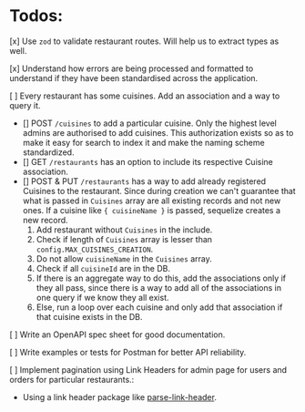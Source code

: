 # Todos:

[x] Use `zod` to validate restaurant routes. Will help us to extract types as well.

[x] Understand how errors are being processed and formatted to understand if they have been standardised across the application.

[ ] Every restaurant has some cuisines. Add an association and a way to query it.
  - [] POST `/cuisines` to add a particular cuisine. Only the highest level admins are authorised to add cuisines. This authorization exists so as to make it easy for search to index it and make the naming scheme standardized.
  - [] GET `/restaurants` has an option to include its respective Cuisine association.
  - [] POST & PUT `/restaurants` has a way to add already registered Cuisines to the restaurant. Since during creation we can't guarantee that what is passed in `Cuisines` array are all existing records and not new ones. If a cuisine like `{ cuisineName }` is passed, sequelize creates a new record.
    1. Add restaurant without `Cuisines` in the include.
    2. Check if length of `Cuisines` array is lesser than `config.MAX_CUISINES_CREATION`.
    3. Do not allow `cuisineName` in the `Cuisines` array.
    4. Check if all `cuisineId` are in the DB.
    5. If there is an aggregate way to do this, add the associations only if they all pass, since there is a way to add all of the associations in one query if we know they all exist.
    6. Else, run a loop over each cuisine and only add that association if that cuisine exists in the DB.

[ ] Write an OpenAPI spec sheet for good documentation.

[ ] Write examples or tests for Postman for better API reliability.

[ ] Implement pagination using Link Headers for admin page for users and orders for particular restaurants.:
  - Using a link header package like [parse-link-header](https://www.npmjs.com/package/parse-link-header).